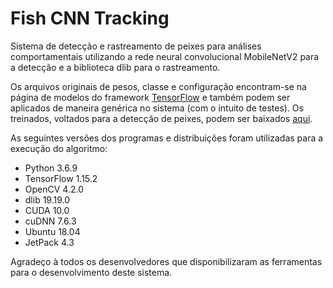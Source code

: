 # Fish CNN Tracking
Sistema de detecção e rastreamento de peixes para análises comportamentais utilizando a rede neural convolucional MobileNetV2 para a detecção e a biblioteca dlib para o rastreamento.

Os arquivos originais de pesos, classe e configuração encontram-se na página de modelos do framework [TensorFlow](https://github.com/tensorflow/models/blob/master/research/object_detection/g3doc/tf1_detection_zoo.md) e também podem ser aplicados de maneira genérica no sistema (com o intuito de testes). Os treinados, voltados para a detecção de peixes, podem ser baixados [aqui](https://drive.google.com/file/d/1_kXgUS5gyzi21rI3urcUcWVZlSbG-LSU/view?usp=sharing).

As seguintes versões dos programas e distribuições foram utilizadas para a execução do algoritmo:
- Python 3.6.9
- TensorFlow 1.15.2
- OpenCV 4.2.0
- dlib 19.19.0
- CUDA 10.0
- cuDNN 7.6.3
- Ubuntu 18.04
- JetPack 4.3

Agradeço à todos os desenvolvedores que disponibilizaram as ferramentas para o desenvolvimento deste sistema.
